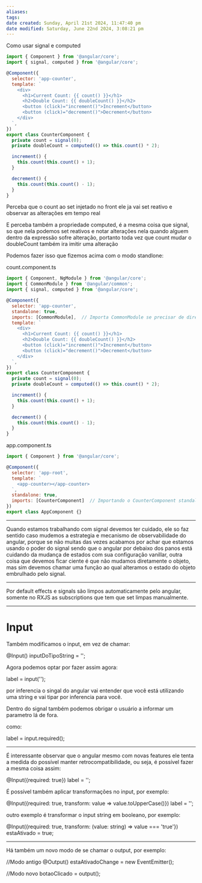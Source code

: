 ```yaml
---
aliases: 
tags: 
date created: Sunday, April 21st 2024, 11:47:40 pm
date modified: Saturday, June 22nd 2024, 3:08:21 pm
---
```

Como usar signal e computed

```javascript
import { Component } from '@angular/core';
import { signal, computed } from '@angular/core';

@Component({
  selector: 'app-counter',
  template: `
    <div>
      <h1>Current Count: {{ count() }}</h1>
      <h2>Double Count: {{ doubleCount() }}</h2>
      <button (click)="increment()">Increment</button>
      <button (click)="decrement()">Decrement</button>
    </div>
  `,
})
export class CounterComponent {
  private count = signal(0);
  private doubleCount = computed(() => this.count() * 2);

  increment() {
    this.count(this.count() + 1);
  }

  decrement() {
    this.count(this.count() - 1);
  }
}
```

Perceba que o count ao set injetado no front ele ja vai set reativo e observar as alterações em tempo real

E perceba também a propriedade computed, é a mesma coisa que signal, so que nela podemos set reativos e notar alterações nela quando alguem dentro da expressão sofre alteração, portanto toda vez que count mudar o doubleCount também ira imitir uma alteração

Podemos fazer isso que fizemos acima com o modo standlone:

count.component.ts
```javascript
import { Component, NgModule } from '@angular/core';
import { CommonModule } from '@angular/common';
import { signal, computed } from '@angular/core';

@Component({
  selector: 'app-counter',
  standalone: true,
  imports: [CommonModule],  // Importa CommonModule se precisar de diretivas como ngIf, ngFor, etc.
  template: `
    <div>
      <h1>Current Count: {{ count() }}</h1>
      <h2>Double Count: {{ doubleCount() }}</h2>
      <button (click)="increment()">Increment</button>
      <button (click)="decrement()">Decrement</button>
    </div>
  `,
})
export class CounterComponent {
  private count = signal(0);
  private doubleCount = computed(() => this.count() * 2);

  increment() {
    this.count(this.count() + 1);
  }

  decrement() {
    this.count(this.count() - 1);
  }
}
```

app.component.ts
```javascript
import { Component } from '@angular/core';

@Component({
  selector: 'app-root',
  template: `
    <app-counter></app-counter>
  `,
  standalone: true,
  imports: [CounterComponent]  // Importando o CounterComponent standalone
})
export class AppComponent {}
```

---

Quando estamos trabalhando com signal devemos ter cuidado, ele so faz sentido caso mudemos a estrategia e mecanismo de observabilidade do angular, porque se não muitas das vezes acabamos por achar que estamos usando o poder do signal sendo que o angular por debaixo dos panos está cuidando da mudança de estados com sua configuração vanillar, outra coisa que devemos ficar ciente é que não mudamos diretamente o objeto, mas sim devemos chamar uma função ao qual alteramos o estado do objeto embrulhado pelo signal.

---

Por default effects e signals são limpos automaticamente pelo angular, somente no RXJS as subscriptions que tem que set limpas manualmente.

---

# Input

Também modificamos o input, em vez de chamar:

@Input()
inputDoTipoString = '';

Agora podemos optar por fazer assim agora:

label = input('');

por inferencia o singal do angular vai entender que você está utilizando uma string e vai tipar por inferencia para você.

Dentro do signal também podemos obrigar o usuário a informar um parametro lá de fora.

como:

label = input.required();

---

É interessante observar que o angular mesmo com novas features ele tenta a medida do possível manter retrocompatibilidade, ou seja, é possível fazer a mesma coisa assim:

@Input({required: true}) label = '';

É possível também aplicar transformações no input, por exemplo:

@Input({required: true, transform: value => value.toUpperCase()}) 
label = '';

outro exemplo é transformar o input string em booleano, por exemplo:

@Input({required: true, transform: (value: string) => value === 'true'})
estaAtivado = true;

---

Há também um novo modo de se chamar o output, por exemplo:

//Modo antigo
@Output() estaAtivadoChange = new EventEmitter<boolean>();

//Modo novo
botaoClicado = output<boolean>();



